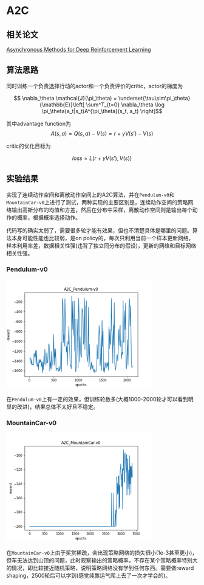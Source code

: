 # A2C

## 相关论文

[Asynchronous Methods for Deep Reinforcement Learning](https://arxiv.org/pdf/1602.01783.pdf)

## 算法思路

同时训练一个负责选择行动的actor和一个负责评价的critic，actor的梯度为

$$ \nabla_\theta \mathcal{J}(\pi_\theta) = \underset{\tau\sim\pi_\theta}{\mathbb{E}}\left[ \sum^T_{t=0} \nabla_\theta \log \pi_\theta(a_t|s_t)A^{\pi_\theta}(s_t, a_t) \right]$$

其中advantage function为$$ A(s,a) = Q(s,a) - V(s) = r + \gamma V(s') - V(s) $$

critic的优化目标为

$$loss = L(r + \gamma V(s'), V(s))$$

## 实验结果

实现了连续动作空间和离散动作空间上的A2C算法，并在```Pendulum-v0```和```MountainCar-v0```上进行了测试，两种实现的主要区别是，连续动作空间的策略网络输出高斯分布的均值和方差，然后在分布中采样，离散动作空间则是输出每个动作的概率，根据概率选择动作。

代码写的确实太弱了，需要很多轮才能有效果，但也不清楚具体是哪里的问题。算法本身可能性能也比较弱，是on policy的，每次只利用当前一个样本更新网络，样本利用率差，数据相关性强(违背了独立同分布的假设)，更新的网络和目标网络相关性强。

### Pendulum-v0

![A2C_Pendulum-v0.png](./img/A2C_Pendulum-v0.png)

在```Pendulum-v0```上有一定的效果，但训练轮数多(大概1000-2000轮才可以看到明显的改进)，结果总体不太好且不稳定。

### MountainCar-v0

![A2C_MountainCar-v0.png](./img/A2C_MountainCar-v0.png)

在```MountainCar-v0```上由于奖赏稀疏，会出现策略网络的损失很小(1e-3甚至更小)，但车无法达到山顶的问题，此时观察输出的策略概率，不存在某个策略概率特别大的情况，即比较接近随机策略，说明策略网络没有学到任何东西。需要做reward shaping，2500轮后可以学到(感觉纯靠运气爬上去了一次才学会的)。
